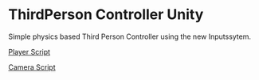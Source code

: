 # ThirdPerson Controller Unity
Simple physics based Third Person Controller using the new Inputssytem.

[Player Script](/Assets/Scripts/Controls/Player_TP.cs)

[Camera Script](/Assets/Scripts/Controls/ThirdPersonCamera.cs)
